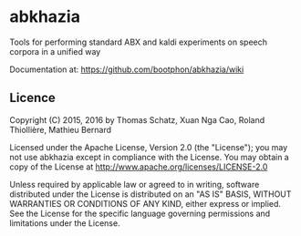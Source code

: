 # abkhazia

Tools for performing standard ABX and kaldi experiments on speech corpora in a unified way

Documentation at: https://github.com/bootphon/abkhazia/wiki

## Licence

Copyright (C) 2015, 2016 by Thomas Schatz, Xuan Nga Cao, Roland Thiollière, Mathieu Bernard

Licensed under the Apache License, Version 2.0 (the "License");
you may not use abkhazia except in compliance with the License.
You may obtain a copy of the License at http://www.apache.org/licenses/LICENSE-2.0

Unless required by applicable law or agreed to in writing, software
distributed under the License is distributed on an "AS IS" BASIS,
WITHOUT WARRANTIES OR CONDITIONS OF ANY KIND, either express or implied.
See the License for the specific language governing permissions and
limitations under the License.
